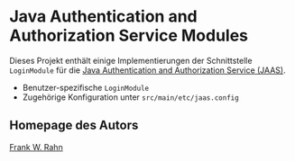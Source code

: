 # Java Authentication and Authorization Service Modules
Dieses Projekt enthält einige Implementierungen der Schnittstelle `LoginModule` für die [Java Authentication and Authorization Service (JAAS)](http://docs.oracle.com/javase/7/docs/technotes/guides/security/jaas/JAASRefGuide.html).

* Benutzer-spezifische `LoginModule`
* Zugehörige Konfiguration unter `src/main/etc/jaas.config`

## Homepage des Autors
[Frank W. Rahn](https://www.frank-rahn.de)